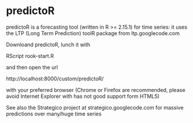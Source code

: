 predictoR
=========

predictoR is a forecasting tool (written in R >= 2.15.1) for time series: it uses the LTP (Long Term Prediction) toolR package from ltp.googlecode.com


Downloand predictoR, lunch it with

  RScript rook-start.R

and then open the url

  http://localhost:8000/custom/predictoR/

with your preferred browser (Chrome or Firefox are recommended, please avoid Internet Explorer with has not good support form HTML5)

See also the Strategico project at strategico.googlecode.com for massive predictions over many/huge time series
